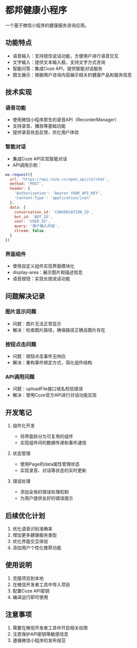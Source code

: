 # 都邦健康小程序

一个基于微信小程序的健康服务咨询应用。

## 功能特点

- 语音输入：支持按住说话功能，方便用户进行语音交互
- 文字输入：提供文本输入框，支持文字方式咨询
- 智能问答：集成Coze API，提供智能对话服务
- 图文展示：根据用户咨询内容展示相关的健康产品和服务信息

## 技术实现

### 语音功能
- 使用微信小程序原生的录音API（RecorderManager）
- 支持录音、播放等基础功能
- 提供录音状态反馈，优化用户体验

### 智能对话
- 集成Coze API实现智能对话
- API调用示例：
```javascript
wx.request({
  url: 'https://api.coze.cn/open_api/v2/chat',
  method: 'POST',
  header: {
    'Authorization': 'Bearer YOUR_API_KEY',
    'Content-Type': 'application/json'
  },
  data: {
    conversation_id: 'CONVERSATION_ID',
    bot_id: 'BOT_ID',
    user: 'USER_ID',
    query: '用户输入内容',
    stream: false
  }
})
```

### 界面组件
- 使用自定义组件实现界面模块化
- display-area：展示图片和描述信息
- 语音按钮：实现长按说话功能

## 问题解决记录

### 图片显示问题
- 问题：图片无法正常显示
- 解决：检查图片路径，确保路径正确且图片存在

### 按钮点击问题
- 问题：按钮点击事件无响应
- 解决：重构事件绑定方式，简化组件结构

### API调用问题
- 问题：uploadFile接口域名校验错误
- 解决：使用Coze官方API进行对话功能实现

## 开发笔记

1. 组件化开发
   - 将界面拆分为可复用的组件
   - 实现组件间的数据传递和事件通信

2. 状态管理
   - 使用Page的data属性管理状态
   - 实现录音、对话等状态的实时更新

3. 错误处理
   - 添加全局的错误处理机制
   - 为用户提供友好的错误提示

## 后续优化计划

1. 优化语音识别准确率
2. 增加更多健康服务类型
3. 优化界面交互体验
4. 添加用户个性化推荐功能

## 使用说明

1. 克隆项目到本地
2. 在微信开发者工具中导入项目
3. 配置Coze API密钥
4. 编译运行即可使用

## 注意事项

1. 需要在微信开发者工具中开启相关权限
2. 注意保护API密钥等敏感信息
3. 遵循微信小程序的发布规范
